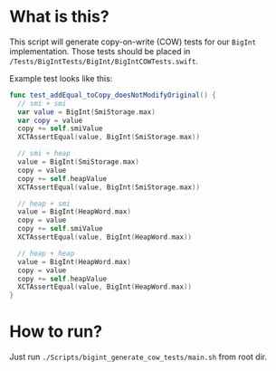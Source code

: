 # What is this?
This script will generate copy-on-write (COW) tests for our `BigInt` implementation.
Those tests should be placed in `/Tests/BigIntTests/BigInt/BigIntCOWTests.swift`.

Example test looks like this:
```Swift
func test_addEqual_toCopy_doesNotModifyOriginal() {
  // smi + smi
  var value = BigInt(SmiStorage.max)
  var copy = value
  copy += self.smiValue
  XCTAssertEqual(value, BigInt(SmiStorage.max))

  // smi + heap
  value = BigInt(SmiStorage.max)
  copy = value
  copy += self.heapValue
  XCTAssertEqual(value, BigInt(SmiStorage.max))

  // heap + smi
  value = BigInt(HeapWord.max)
  copy = value
  copy += self.smiValue
  XCTAssertEqual(value, BigInt(HeapWord.max))

  // heap + heap
  value = BigInt(HeapWord.max)
  copy = value
  copy += self.heapValue
  XCTAssertEqual(value, BigInt(HeapWord.max))
}
```

# How to run?
Just run `./Scripts/bigint_generate_cow_tests/main.sh` from root dir.
